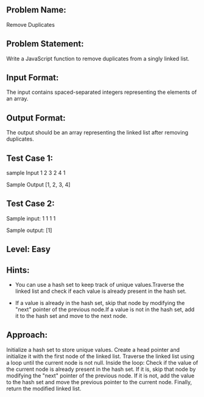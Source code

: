 ## Problem Name:
Remove Duplicates

## Problem Statement:
Write a JavaScript function to remove duplicates 
from a singly linked list.


## Input Format:
The input contains spaced-separated 
integers representing the elements of an array.

## Output Format:
The output should be an 
array representing the 
linked list after removing 
duplicates.

## Test Case 1:
sample Input
1 2 3 2 4 1

Sample Output
[1, 2, 3, 4]

## Test Case 2:
Sample input:
1 1 1 1

Sample output:
[1]

## Level: Easy

## Hints:
- You can use a hash set to keep track of unique 
values.Traverse the linked list and check if each value 
is already present in the hash set.

- If a value is already in the hash set, skip that 
node by modifying the "next" pointer of the 
previous node.If a value is not in the hash set, add it to the 
hash set and move to the next node.

## Approach:
Initialize a hash set to store unique values.
Create a head pointer and initialize it with the first node of the linked list.
Traverse the linked list using a loop until the current node is not null.
Inside the loop:
Check if the value of the current node is already present in the hash set.
If it is, skip that node by modifying the "next" pointer of the previous node.
If it is not, add the value to the hash set and move the previous pointer to 
the current node.
Finally, return the modified linked list.